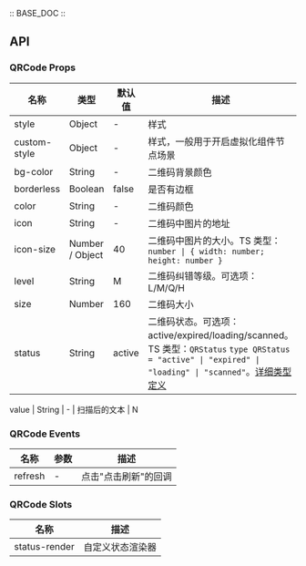 :: BASE_DOC ::

## API


### QRCode Props

名称 | 类型 | 默认值 | 描述 | 必传
-- | -- | -- | -- | --
style | Object | - | 样式 | N
custom-style | Object | - | 样式，一般用于开启虚拟化组件节点场景 | N
bg-color | String | - | 二维码背景颜色 | N
borderless | Boolean | false | 是否有边框 | N
color | String | - | 二维码颜色 | N
icon | String | - | 二维码中图片的地址 | N
icon-size | Number / Object | 40 | 二维码中图片的大小。TS 类型：`number \| { width: number; height: number }` | N
level | String | M | 二维码纠错等级。可选项：L/M/Q/H | N
size | Number | 160 | 二维码大小 | N
status | String | active | 二维码状态。可选项：active/expired/loading/scanned。TS 类型：`QRStatus` `type QRStatus = "active" \| "expired" \| "loading" \| "scanned"`。[详细类型定义](https://github.com/Tencent/tdesign-miniprogram/blob/develop/packages/components/qrcode/type.ts) | N

value | String | - | 扫描后的文本 | N

### QRCode Events

名称 | 参数 | 描述
-- | -- | --
refresh | \- | 点击"点击刷新"的回调

### QRCode Slots

名称 | 描述
-- | --
status-render | 自定义状态渲染器
